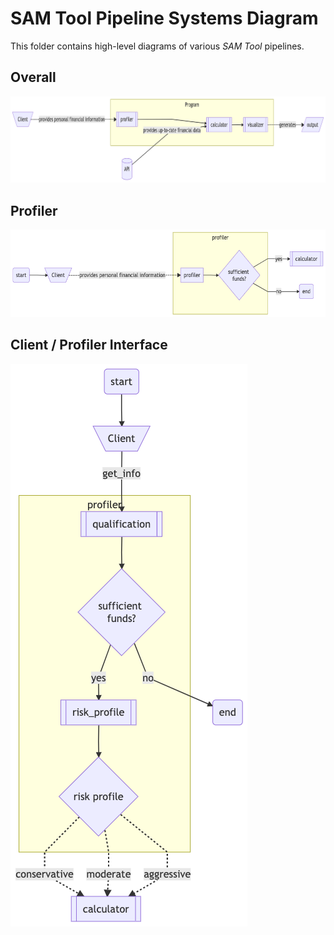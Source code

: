 # SAM Tool Pipeline Systems Diagram

This folder contains high-level diagrams of various _SAM Tool_ pipelines.

## Overall

![Overall](main_pipeline.png)

## Profiler

![Profiler](profiler_pipeline.png)

## Client / Profiler Interface

![Client & Profiler Interface](client_profiler.png)
